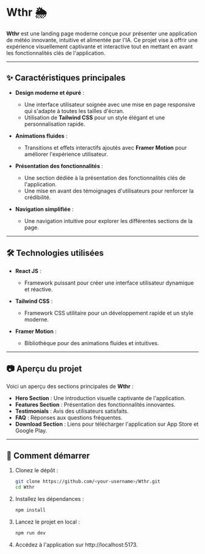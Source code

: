 # Wthr 🌦️

**Wthr** est une landing page moderne conçue pour présenter une application de météo innovante, intuitive et alimentée par l'IA. Ce projet vise à offrir une expérience visuellement captivante et interactive tout en mettant en avant les fonctionnalités clés de l'application.

---

## ✨ **Caractéristiques principales**

- **Design moderne et épuré** :

  - Une interface utilisateur soignée avec une mise en page responsive qui s'adapte à toutes les tailles d'écran.
  - Utilisation de **Tailwind CSS** pour un style élégant et une personnalisation rapide.

- **Animations fluides** :

  - Transitions et effets interactifs ajoutés avec **Framer Motion** pour améliorer l'expérience utilisateur.

- **Présentation des fonctionnalités** :

  - Une section dédiée à la présentation des fonctionnalités clés de l'application.
  - Une mise en avant des témoignages d'utilisateurs pour renforcer la crédibilité.

- **Navigation simplifiée** :
  - Une navigation intuitive pour explorer les différentes sections de la page.

---

## 🛠️ **Technologies utilisées**

- **React JS** :

  - Framework puissant pour créer une interface utilisateur dynamique et réactive.

- **Tailwind CSS** :

  - Framework CSS utilitaire pour un développement rapide et un style moderne.

- **Framer Motion** :
  - Bibliothèque pour des animations fluides et intuitives.

---

## 📷 **Aperçu du projet**

Voici un aperçu des sections principales de **Wthr** :

- **Hero Section** : Une introduction visuelle captivante de l'application.
- **Features Section** : Présentation des fonctionnalités innovantes.
- **Testimonials** : Avis des utilisateurs satisfaits.
- **FAQ** : Réponses aux questions fréquentes.
- **Download Section** : Liens pour télécharger l'application sur App Store et Google Play.

---

## 🚀 **Comment démarrer**

1. Clonez le dépôt :
   ```bash
   git clone https://github.com/<your-username>/Wthr.git
   cd Wthr
   ```
2. Installez les dépendances :
   ```bash
   npm install
   ```
3. Lancez le projet en local :
   ```bash
   npm run dev
   ```
4. Accédez à l'application sur http://localhost:5173.
